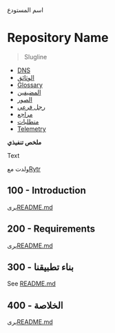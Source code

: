اسم المستودع

# Repository Name

> Slugline

-   [DNS](./DNS.md)
-   [الوثائق](./DOCUMENTATION.md)
-   [Glossary](./GLOSSARY.md)
-   [المضيفين](./HOSTS.md)
-   [الصور](./IMAGES.md)
-   [رجل فرعي](./PODMAN.md)
-   [مراجع](./REFERENCES.md)
-   [متطلبات](./REQUIREMENTS.md)
-   [Telemetry](./TELEMETRY.md)

**ملخص تنفيذي**

Text

ولدت مع[Rytr](https://app.rytr.me)

## 100 - Introduction

يرى[README.md](./100/README.md)

## 200 - Requirements

يرى[README.md](./200/README.md)

## 300 - بناء تطبيقنا

See [README.md](./300/README.md)

## 400 - الخلاصة

يرى[README.md](./400/README.md)
